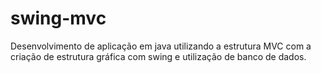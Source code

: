 # swing-mvc
Desenvolvimento de aplicação em java utilizando a estrutura MVC com a criação de estrutura gráfica com swing e utilização de banco de dados.
